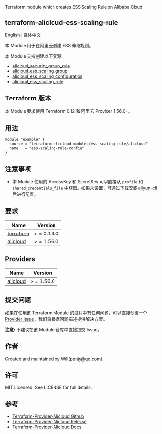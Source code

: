 Terraform module which creates ESS Scaling Rule on Alibaba Cloud

terraform-alicloud-ess-scaling-rule
---

[English](README.md) | 简体中文

本 Module 用于在阿里云创建 ESS 伸缩规则。

本 Module 支持创建以下资源:

* [alicloud_security_group_rule](https://registry.terraform.io/providers/aliyun/alicloud/latest/docs/resources/security_group_rule)
* [alicloud_ess_scaling_group](https://registry.terraform.io/providers/aliyun/alicloud/latest/docs/resources/ess_scaling_group)
* [alicloud_ess_scaling_configuration](https://registry.terraform.io/providers/aliyun/alicloud/latest/docs/resources/ess_scaling_configuration)
* [alicloud_ess_scaling_rule](https://registry.terraform.io/providers/aliyun/alicloud/latest/docs/resources/ess_scaling_rule)

## Terraform 版本

本 Module 要求使用 Terraform 0.12 和 阿里云 Provider 1.56.0+。

## 用法

```hcl
module "example" {
  source = "terraform-alicloud-modules/ess-scaling-rule/alicloud"
  name   = "ess-scaling-rule-config"
}
```

## 注意事项

* 本 Module 使用的 AccessKey 和 SecretKey 可以直接从 `profile` 和 `shared_credentials_file`
  中获取。如果未设置，可通过下载安装 [aliyun-cli](https://github.com/aliyun/aliyun-cli#installation) 后进行配置。

## 要求

| Name | Version |
|------|---------|
| <a name="requirement_terraform"></a> [terraform](#requirement\_terraform) | > = 0.13.0 |
| <a name="requirement_alicloud"></a> [alicloud](#requirement\_alicloud) | > = 1.56.0 |

## Providers

| Name | Version |
|------|---------|
| <a name="provider_alicloud"></a> [alicloud](#provider\_alicloud) | > = 1.56.0 |

## 提交问题

如果在使用该 Terraform Module
的过程中有任何问题，可以直接创建一个 [Provider Issue](https://github.com/terraform-providers/terraform-provider-alicloud/issues/new)，我们将根据问题描述提供解决方案。

**注意:** 不建议在该 Module 仓库中直接提交 Issue。

## 作者

Created and maintained by Will(ppnjy@qq.com)

## 许可

MIT Licensed. See LICENSE for full details.

## 参考

* [Terraform-Provider-Alicloud Github](https://github.com/terraform-providers/terraform-provider-alicloud)
* [Terraform-Provider-Alicloud Release](https://releases.hashicorp.com/terraform-provider-alicloud/)
* [Terraform-Provider-Alicloud Docs](https://www.terraform.io/docs/providers/alicloud/index.html)
